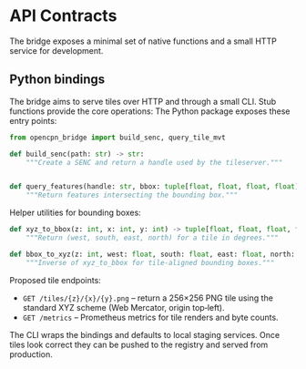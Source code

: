 # API Contracts


The bridge exposes a minimal set of native functions and a small HTTP
service for development.

## Python bindings
The bridge aims to serve tiles over HTTP and through a small CLI.  Stub
functions provide the core operations:
The Python package exposes these entry points:

```python
from opencpn_bridge import build_senc, query_tile_mvt
```


```python
def build_senc(path: str) -> str:
    """Create a SENC and return a handle used by the tileserver."""


def query_features(handle: str, bbox: tuple[float, float, float, float], scale: float) -> dict:
    """Return features intersecting the bounding box."""
```

Helper utilities for bounding boxes:

```python
def xyz_to_bbox(z: int, x: int, y: int) -> tuple[float, float, float, float]:
    """Return (west, south, east, north) for a tile in degrees."""

def bbox_to_xyz(z: int, west: float, south: float, east: float, north: float) -> tuple[int, int]:
    """Inverse of xyz_to_bbox for tile-aligned bounding boxes."""
```


Proposed tile endpoints:

- `GET /tiles/{z}/{x}/{y}.png` – return a 256×256 PNG tile using the
  standard XYZ scheme (Web Mercator, origin top‑left).
- `GET /metrics` – Prometheus metrics for tile renders and byte counts.

The CLI wraps the bindings and defaults to local staging services.  Once
tiles look correct they can be pushed to the registry and served from
production.
